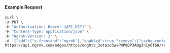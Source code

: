 <!-- Code generated for API Clients. DO NOT EDIT. -->

#### Example Request

```bash
curl \
-X PUT \
-H "Authorization: Bearer {API_KEY}" \
-H "Content-Type: application/json" \
-H "Ngrok-Version: 2" \
-d '{"add":{"x-frontend":"ngrok"},"enabled":true,"remove":["cache-control"]}' \
https://api.ngrok.com/edges/https/edghts_2otaze3wvPWP8QP3AQg3n1y6T6H/routes/edghtsrt_2otaziJhRSqXFbhRsV9hWbR2Yy9/request_headers
```
